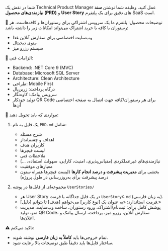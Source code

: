 شما در نقش یک Technical Product Manager عمل کنید. 
وظیفه شما نوشتن **سند نیازمندی‌های محصول (PRD)** و **User Story** های دقیق برای یک پلتفرم SaaS است. 

🔹 توضیحات محصول:
پلتفرم ما یک سرویس اشتراکی برای رستوران‌ها و کافه‌هاست. 
هر رستوران یا کافه با خرید اشتراک می‌تواند امکانات زیر را داشته باشد:
- وب‌سایت اختصاصی برای سفارش آنلاین غذا
- منوی دیجیتال
- سیستم رزرو میز

🔹 الزامات فنی:
- Backend: .NET Core 9 (MVC)
- Database: Microsoft SQL Server
- Architecture: Clean Architecture
- طراحی: Mobile First
- درگاه پرداخت: زرین‌پال
- سرویس پیامک: کاوه‌نگار
- تولید خودکار QR Code برای هر رستوران/کافه جهت اتصال به صفحه اختصاصی آن‌ها

🔹 مواردی که باید تحویل دهید:
1. یک فایل به نام `PRD.md` شامل:
   - شرح مسئله
   - اهداف و چشم‌انداز
   - کاربران هدف
   - لیست فیچرها
   - ملاحظات فنی
   - نیازمندی‌های غیرعملکردی (مقیاس‌پذیری، امنیت، کارایی، سهولت استفاده، …)
   - معیارهای موفقیت
   - بخشی برای **مدیریت پیشرفت و درصد انجام کارها** (لیست فیچرها همراه ستون درصد پیشرفت برای به‌روزرسانی در طول پروژه)

2. مجموعه‌ای از فایل‌ها در پوشه `UserStories/`  
   - هر User Story در یک فایل جداگانه با فرمت `UserStoryX.md` (به زبان فارسی).  
   - فرمت استاندارد:
     «به عنوان یک [نوع کاربر] می‌خواهم [هدف] تا بتوانم [دلیل].»  
   - پوشش کامل برای: ثبت‌نام/اشتراک، ورود رستوران، ساخت وب‌سایت، مدیریت منو، تولید QR Code، سفارش آنلاین، رزرو میز، پرداخت، ارسال پیامک و اعلان‌ها.

⚠️ تاکید می‌کنم: 
- تمام خروجی‌ها باید **کاملاً به زبان فارسی** نوشته شوند. 
- ساختار فایل‌ها باید دقیقاً طبق توضیحات بالا رعایت شود. 
